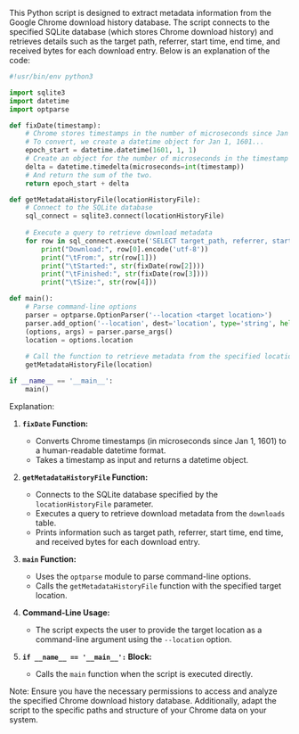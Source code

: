 This Python script is designed to extract metadata information from the Google Chrome download history database. The script connects to the specified SQLite database (which stores Chrome download history) and retrieves details such as the target path, referrer, start time, end time, and received bytes for each download entry. Below is an explanation of the code:

```python
#!usr/bin/env python3

import sqlite3
import datetime
import optparse

def fixDate(timestamp):
    # Chrome stores timestamps in the number of microseconds since Jan 1, 1601.
    # To convert, we create a datetime object for Jan 1, 1601...
    epoch_start = datetime.datetime(1601, 1, 1)
    # Create an object for the number of microseconds in the timestamp
    delta = datetime.timedelta(microseconds=int(timestamp))
    # And return the sum of the two.
    return epoch_start + delta

def getMetadataHistoryFile(locationHistoryFile):
    # Connect to the SQLite database
    sql_connect = sqlite3.connect(locationHistoryFile)
    
    # Execute a query to retrieve download metadata
    for row in sql_connect.execute('SELECT target_path, referrer, start_time, end_time, received_bytes FROM downloads;'):
        print("Download:", row[0].encode('utf-8'))
        print("\tFrom:", str(row[1]))
        print("\tStarted:", str(fixDate(row[2])))
        print("\tFinished:", str(fixDate(row[3])))
        print("\tSize:", str(row[4]))

def main():
    # Parse command-line options
    parser = optparse.OptionParser('--location <target location>')
    parser.add_option('--location', dest='location', type='string', help='specify target location')
    (options, args) = parser.parse_args()
    location = options.location
    
    # Call the function to retrieve metadata from the specified location history file
    getMetadataHistoryFile(location)

if __name__ == '__main__':
    main()
```

Explanation:

1. **`fixDate` Function:**
   - Converts Chrome timestamps (in microseconds since Jan 1, 1601) to a human-readable datetime format.
   - Takes a timestamp as input and returns a datetime object.

2. **`getMetadataHistoryFile` Function:**
   - Connects to the SQLite database specified by the `locationHistoryFile` parameter.
   - Executes a query to retrieve download metadata from the `downloads` table.
   - Prints information such as target path, referrer, start time, end time, and received bytes for each download entry.

3. **`main` Function:**
   - Uses the `optparse` module to parse command-line options.
   - Calls the `getMetadataHistoryFile` function with the specified target location.

4. **Command-Line Usage:**
   - The script expects the user to provide the target location as a command-line argument using the `--location` option.

5. **`if __name__ == '__main__':` Block:**
   - Calls the `main` function when the script is executed directly.

Note: Ensure you have the necessary permissions to access and analyze the specified Chrome download history database. Additionally, adapt the script to the specific paths and structure of your Chrome data on your system.
